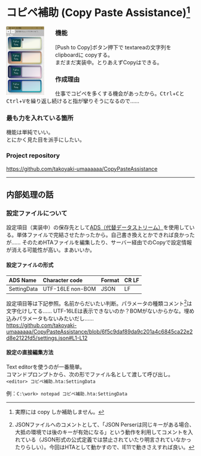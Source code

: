 # コピペ補助 (Copy Paste Assistance)[^1]

<img src="docs/images/画面.png" alt="動作画面"  style="float: left; width: 20%; max-width: 150px; margin-right: 30px" align="left" >

[^1]: 実際には copy しか補助しません。

### 機能
[Push to Copy]ボタン押下で textareaの文字列を clipboardに copyする。  
まだまだ実装中。とりあえずCopyはできる。

### 作成理由
仕事でコピペを多くする機会があったから。<kbd>Ctrl</kbd>+<kbd>C</kbd>と<kbd>Ctrl</kbd>+<kbd>V</kbd>を繰り返し続けると指が攣りそうになるので……

### 最も力を入れている箇所
機能は単純でいい。  
とにかく見た目を派手にしたい。

### Project repository
https://github.com/takoyaki-umaaaaaa/CopyPasteAssistance

----

## 内部処理の話
### 設定ファイルについて
設定項目（実装中）の保存先として[ADS（代替データストリーム）](https://ja.wikipedia.org/wiki/%E3%83%95%E3%82%A9%E3%83%BC%E3%82%AF_(%E3%83%95%E3%82%A1%E3%82%A4%E3%83%AB%E3%82%B7%E3%82%B9%E3%83%86%E3%83%A0))を使用している。単体ファイルで完結させたかったから。自己書き換えとかできれば良かったが……
そのためHTAファイルを編集したり、サーバー経由でのCopyで設定情報が消える可能性が高い。まあいいか。

#### 設定ファイルの形式

| ADS Name     | Character code | Format | CR LF |
| :---         | :---         | :---         | :---         |
| SettingData   | UTF-16LE non-BOM | JSON    | LF |

設定項目等は下記参照。名前からだいたい判断。パラメータの種類コメント[^2]は文字化けしてる…… UTF-16LEは表示できないのか？BOMがないからかな。埋め込みパラメータもないみたいだし……  
https://github.com/takoyaki-umaaaaaa/CopyPasteAssistance/blob/6f5c9daf89da9c201a4c6845ca22e2d8e2122fd5/settings.json#L1-L12



[^2]: JSONファイルへのコメントとして、「JSON Perserは同じキーがある場合、大抵の環境では後のキーが有効になる」という動作を利用してコメントを入れている（JSON形式の公式定義では禁止されていたり明言されていなかったりらしい）。今回はHTAとして動かすので、IE11で動きさえすれば良い。


#### 設定の直接編集方法
Text editorを使うのが一番簡単。  
コマンドプロンプトから、次の形でファイル名として渡して呼び出し。  
`<editor> コピペ補助.hta:SettingData`  

例：`C:\work> notepad コピペ補助.hta:SettingData`  
